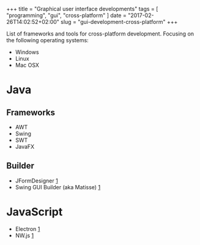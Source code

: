 +++
title = "Graphical user interface developments"
tags = [ "programming", "gui", "cross-platform" ]
date = "2017-02-26T14:02:52+02:00"
slug = "gui-development-cross-platform"
+++

List of frameworks and tools for cross-platform development. Focusing on the following operating systems:

* Windows
* Linux
* Mac OSX

# Java

## Frameworks

* AWT
* Swing
* SWT
* JavaFX

## Builder

* JFormDesigner [1](https://www.formdev.com/jformdesigner/)
* Swing GUI Builder (aka Matisse) [1](https://netbeans.org/features/java/swing.html)

# JavaScript

* Electron [1](http://electron.atom.io/)
* NW.js [1](https://nwjs.io/)
